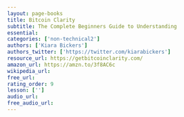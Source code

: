 ```yaml
---
layout: page-books
title: Bitcoin Clarity
subtitle: The Complete Beginners Guide to Understanding
essential: 
categories: ['non-technical2']
authors: ['Kiara Bickers']
authors_twitter: ['https://twitter.com/kiarabickers']
resource_url: https://getbitcoinclarity.com/
amazon_url: https://amzn.to/3f8AC6c
wikipedia_url: 
free_url: 
rating_order: 9
lesson: ['']
audio_url: 
free_audio_url: 
---
```

